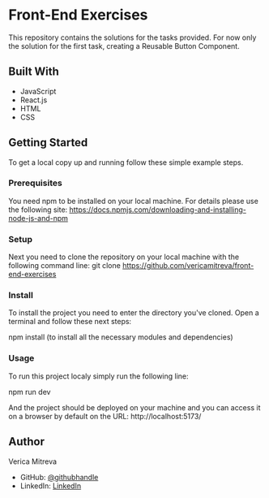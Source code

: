 # Front-End Exercises

This repository contains the solutions for the tasks provided. For now only the solution for the first task, creating a Reusable Button Component.

## Built With

- JavaScript
- React.js
- HTML
- CSS

## Getting Started

To get a local copy up and running follow these simple example steps.

### Prerequisites

You need npm to be installed on your local machine. For details please use the following site: https://docs.npmjs.com/downloading-and-installing-node-js-and-npm

### Setup

Next you need to clone the repository on your local machine with the following command line: git clone https://github.com/vericamitreva/front-end-exercises

### Install

To install the project you need to enter the directory you've cloned. Open a terminal and follow these next steps:

npm install (to install all the necessary modules and dependencies)

### Usage

To run this project localy simply run the following line:

npm run dev

And the project should be deployed on your machine and you can access it on a browser by default on the URL: http://localhost:5173/

## Author

Verica Mitreva

- GitHub: [@githubhandle](https://github.com/vericamitreva)
- LinkedIn: [LinkedIn](https://www.linkedin.com/in/vericamitreva)
